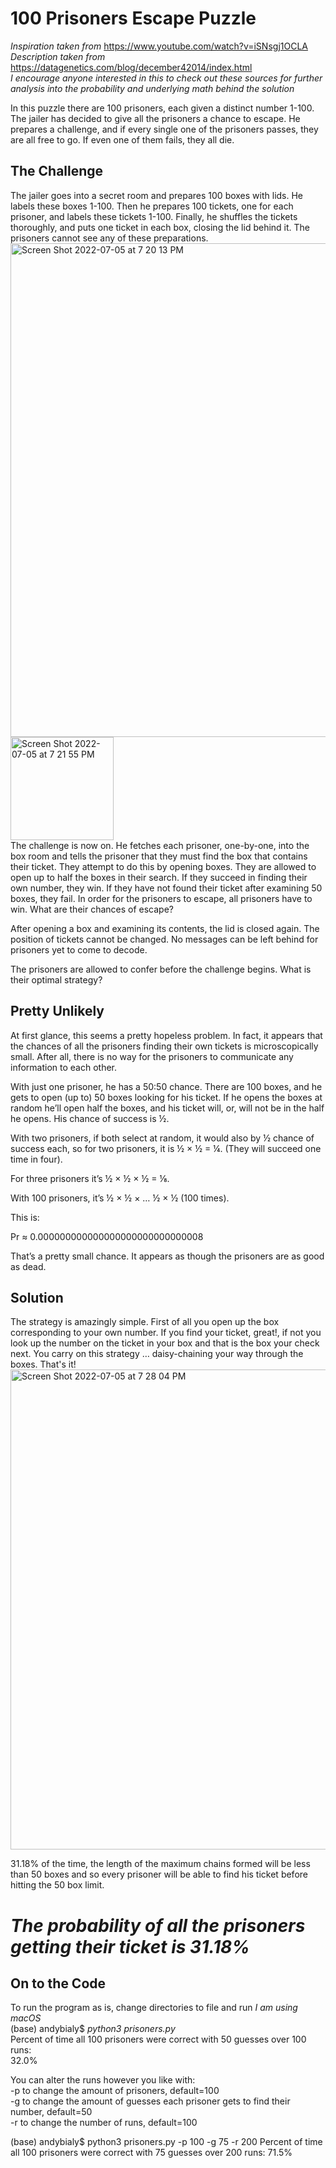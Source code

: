 # 100 Prisoners Escape Puzzle
*Inspiration taken from* https://www.youtube.com/watch?v=iSNsgj1OCLA <br>
*Description taken from* https://datagenetics.com/blog/december42014/index.html <br>
*I encourage anyone interested in this to check out these sources for further analysis into the probability and underlying math behind the solution*


In this puzzle there are 100 prisoners, each given a distinct number 1-100. The jailer has decided to give all the prisoners a chance to escape. He prepares a challenge, and if every single one of the prisoners passes, they are all free to go. If even one of them fails, they all die.

## The Challenge

The jailer goes into a secret room and prepares 100 boxes with lids. He labels these boxes 1-100. Then he prepares 100 tickets, one for each prisoner, and labels these tickets 1-100. Finally, he shuffles the tickets thoroughly, and puts one ticket in each box, closing the lid behind it. The prisoners cannot see any of these preparations.
<img width="790" alt="Screen Shot 2022-07-05 at 7 20 13 PM" src="https://user-images.githubusercontent.com/62193488/177432493-56f1f411-dbc0-4061-9240-f993b22671ca.png"> 
<img width="165" alt="Screen Shot 2022-07-05 at 7 21 55 PM" src="https://user-images.githubusercontent.com/62193488/177432657-a164090c-ea9b-490f-8367-c51aea0ac161.png"> <br>
The challenge is now on. He fetches each prisoner, one-by-one, into the box room and tells the prisoner that they must find the box that contains their ticket. They attempt to do this by opening boxes. They are allowed to open up to half the boxes in their search. If they succeed in finding their own number, they win. If they have not found their ticket after examining 50 boxes, they fail.
In order for the prisoners to escape, all prisoners have to win. What are their chances of escape?

After opening a box and examining its contents, the lid is closed again. The position of tickets cannot be changed. No messages can be left behind for prisoners yet to come to decode.

The prisoners are allowed to confer before the challenge begins. What is their optimal strategy?

## Pretty Unlikely
At first glance, this seems a pretty hopeless problem. In fact, it appears that the chances of all the prisoners finding their own tickets is microscopically small. After all, there is no way for the prisoners to communicate any information to each other.

With just one prisoner, he has a 50:50 chance. There are 100 boxes, and he gets to open (up to) 50 boxes looking for his ticket. If he opens the boxes at random he’ll open half the boxes, and his ticket will, or, will not be in the half he opens. His chance of success is ½.

With two prisoners, if both select at random, it would also by ½ chance of success each, so for two prisoners, it is ½ × ½ = ¼.
(They will succeed one time in four).


For three prisoners it’s ½ × ½ × ½ = ⅛.


With 100 prisoners, it’s ½ × ½ × … ½ × ½ (100 times).


This is:

Pr ≈ 0.000000000000000000000000000008

That’s a pretty small chance. It appears as though the prisoners are as good as dead.

## Solution
The strategy is amazingly simple. First of all you open up the box corresponding to your own number. If you find your ticket, great!, if not you look up the number on the ticket in your box and that is the box your check next. You carry on this strategy … daisy-chaining your way through the boxes. That's it! <br>
<img width="768" alt="Screen Shot 2022-07-05 at 7 28 04 PM" src="https://user-images.githubusercontent.com/62193488/177433223-a08d92eb-566b-4dd4-82bb-4d302a1a06e9.png"> <br>

31.18% of the time, the length of the maximum chains formed will be less than 50 boxes and so every prisoner will be able to find his ticket before hitting the 50 box limit.

# *The probability of all the prisoners getting their ticket is 31.18%*

## On to the Code

To run the program as is, change directories to file and run *I am using macOS* <br>
(base) andybialy$ *python3 prisoners.py* <br>
Percent of time all 100 prisoners were correct with 50 guesses over 100 runs: <br>
32.0% <br>

You can alter the runs however you like with: <br>
-p to change the amount of prisoners, default=100 <br>
-g to change the amount of guesses each prisoner gets to find their number, default=50 <br>
-r to change the number of runs, default=100 <br>

(base) andybialy$ python3 prisoners.py -p 100 -g 75 -r 200
Percent of time all 100 prisoners were correct with 75 guesses over 200 runs:
71.5%

